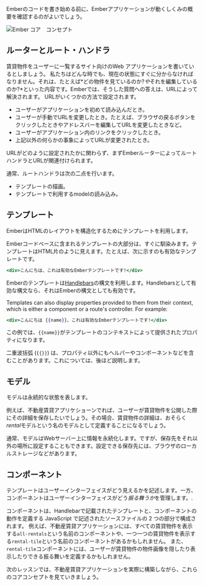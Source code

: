 Emberのコードを書き始める前に、Emberアプリケーションが動くしくみの概要を確認するのがよいでしょう。

![Ember コア　コンセプト](../../images/ember-core-concepts/ember-core-concepts.png)

## ルーターとルート・ハンドラ

賃貸物件をユーザーに一覧するサイト向けのWeb アプリケーションを書いているとしましょう。 私たちはどんな時でも、現在の状態にすぐに分からなければなりません。それは、たとえば*どの物件を見ているのか?*や*それを編集しているのか?*といった内容です。Emberでは、そうした質問への答えは、URLによって解決されます。 URLがいくつかの方法で設定されます。

* ユーザーがアプリケーションを初めて読み込んだとき。
* ユーザーが手動でURLを変更したとき。たとえば、ブラウザの戻るボタンをクリックしたときやアドレスバーを編集してURLを変更したときなど。
* ユーザーがアプリケーション内のリンクをクリックしたとき。
* 上記以外の何らかの事象によってURLが変更されたとき。

URLがどのように設定されたかに関わらず、まずEmberルーターによってルートハンドラとURLが関連付けられます。

通常、ルートハンドラは次の二点を行います。

* テンプレートの描画。
* テンプレートで利用するmodelの読み込み。

## テンプレート

EmberはHTMLのレイアウトを構造化するためにテンプレートを利用します。

Emberコードベースに含まれるテンプレートの大部分は、すぐに馴染みます。テンプレートはHTML片のように見えます。たとえば、次に示すのも有効なテンプレートです。

```handlebars
<div>こんにちは、これは有効なEmberテンプレートです!</div>
```

Emberのテンプレートは[Handlebars](http://handlebarsjs.com)の構文を利用します。Handlebarsとして有効な構文なら、それはEmberの構文としても有効です。

Templates can also display properties provided to them from their context, which is either a component or a route's controller. For example:

```handlebars
<div>こんにちは {{name}}、これは有効なEmberテンプレートです!</div>
```

この例では、`{{name}}`がテンプレートのコンテキストによって提供されたプロパティになります。

二重波括弧 (`{{}}`) は、プロパティ以外にもヘルパーやコンポーネントなどを含むことがあります。これについては、後ほど説明します。

## モデル

モデルは永続的な状態を表します。

例えば、不動産賃貸アプリケショーンでれば、ユーザーが賃貸物件を公開した際にその詳細を保存したいでしょう。その場合、賃貸物件の詳細は、おそらく*rental*モデルという名のモデルとして定義することになるでしょう。

通常、モデルはWebサーバー上に情報を永続化します。ですが、保存先をそれ以外の場所に設定することもできます。設定できる保存先には、ブラウザのローカルストレージなどがあります。

## コンポーネント

テンプレートはユーザーインターフェイスがどう見えるかを記述します。一方、コンポーネントはユーザーインターフェイスがどう*振る舞うか*を管理します。.

コンポーネントは、Handlebarで記載されたテンプレートと、コンポーネントの動作を定義する JavaScript で記述されたソースファイルの 2 つの部分で構成されます。 例えば、不動産賃貸アプリケーションには、すべての賃貸物件を表示する`all-rentals`という名前のコンポーネントや、一つ一つの賃貸物件を表示する`rental-tile`という名前のコンポーネントがあるかもしれません。 また、`rental-tile`コンポーネントには、ユーザーが賃貸物件の物件画像を隠したり表示したりできる振る舞いを定義するかもしれません。

次のレッスンでは、不動産賃貸アプリケーションを実際に構築しながら、これらのコアコンセプトを見ていきましょう。